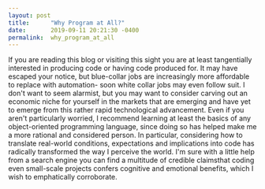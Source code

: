```yaml
---
layout: post
title:      "Why Program at All?"
date:       2019-09-11 20:21:30 -0400
permalink:  why_program_at_all
---
```



If you are reading this blog or visiting this sight you are at least tangentially interested in producing code or having code produced for. It may have escaped your notice, but blue-collar jobs are increasingly more affordable to replace with automation- soon white collar jobs may even follow suit. I don't want to seem alarmist, but you may want to consider carving out an economic niche for yourself in the markets that are emerging and have yet to emerge from this rather rapid technological advancement. Even if you aren't particularly worried, I recommend learning at least the basics of any object-oriented programming language, since doing so has helped make me a more rational and considered person. In particular, considering how to translate real-world conditions, expectations and implications into code has radically transformed the way I perceive the world. I'm sure with a little help from a search engine you can find a multitude of credible claimsthat coding even small-scale projects confers cognitive and emotional benefits, which I wish to emphatically corroborate.
